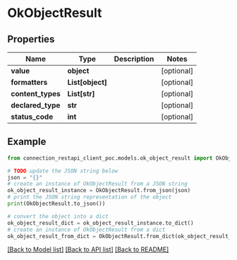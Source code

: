 # OkObjectResult


## Properties

Name | Type | Description | Notes
------------ | ------------- | ------------- | -------------
**value** | **object** |  | [optional] 
**formatters** | **List[object]** |  | [optional] 
**content_types** | **List[str]** |  | [optional] 
**declared_type** | **str** |  | [optional] 
**status_code** | **int** |  | [optional] 

## Example

```python
from connection_restapi_client_poc.models.ok_object_result import OkObjectResult

# TODO update the JSON string below
json = "{}"
# create an instance of OkObjectResult from a JSON string
ok_object_result_instance = OkObjectResult.from_json(json)
# print the JSON string representation of the object
print(OkObjectResult.to_json())

# convert the object into a dict
ok_object_result_dict = ok_object_result_instance.to_dict()
# create an instance of OkObjectResult from a dict
ok_object_result_from_dict = OkObjectResult.from_dict(ok_object_result_dict)
```
[[Back to Model list]](../README.md#documentation-for-models) [[Back to API list]](../README.md#documentation-for-api-endpoints) [[Back to README]](../README.md)


